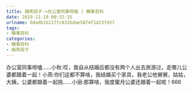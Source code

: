 ```yaml
---
title: 搞笑段子->办公室同事唠嗑 | 糗事百科
date: 2019-11-18 00:32:15
urlname: 04adb1b117fc8335dae5874f1423fd37
tags: 
- 糗事百科
categories:
- 糗事百科
- 搞笑段子
---
```

办公室同事唠嗑……小秋:哎，我自从结婚后都没有两个人出去旅游过，走哪儿公婆都跟着一起！小燕:你们这都不算啥，我结婚买个家具，我老公他舅舅，姑姑，大姨，公婆都跟着一起挑……小丽:那算啥，我度蜜月公婆还跟着一起呢！666


